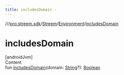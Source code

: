 ```yaml
---
title: includesDomain -
---
```

//[<root>](../../../../index.md)/[pro.streem.sdk](../../index.md)/[Streem](../index.md)/[Environment](index.md)/[includesDomain](includes-domain.md)



# includesDomain  
[androidJvm]  
Content  
fun [includesDomain](includes-domain.md)(domain: [String](https://kotlinlang.org/api/latest/jvm/stdlib/kotlin/-string/index.html)?): [Boolean](https://kotlinlang.org/api/latest/jvm/stdlib/kotlin/-boolean/index.html)  



